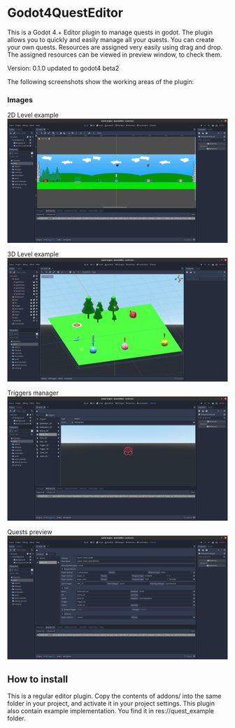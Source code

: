 # Godot4QuestEditor

This is a Godot 4.+ Editor plugin to manage quests in godot. The plugin allows you to quickly and easily manage all your quests. You can create your own quests. Resources are assigned very easily using drag and drop. The assigned resources can be viewed in preview window, to check them.

Version: 0.1.0 updated to godot4 beta2

The following screenshots show the working areas of the plugin:

### Images
2D Level example
![2D Level example](https://raw.githubusercontent.com/VP-GAMES/QuestEditor/main/.github/images/level2d.png)

3D Level example
![3D Level example](https://raw.githubusercontent.com/VP-GAMES/QuestEditor/main/.github/images/level3d.png)


Triggers manager
![Triggers manager](https://raw.githubusercontent.com/VP-GAMES/QuestEditor/main/.github/images/triggers.png)

Quests preview
![Quests preview](https://raw.githubusercontent.com/VP-GAMES/QuestEditor/main/.github/images/quests.png)

How to install
-----------------

This is a regular editor plugin. Copy the contents of addons/ into the same folder in your project, and activate it in your project settings.
This plugin also contain example implementation. You find it in res://quest_example folder.
